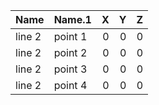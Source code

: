 | Name   | Name.1   |   X |   Y |   Z |
|:-------|:---------|----:|----:|----:|
| line 2 | point 1  |   0 |   0 |   0 |
| line 2 | point 2  |   0 |   0 |   0 |
| line 2 | point 3  |   0 |   0 |   0 |
| line 2 | point 4  |   0 |   0 |   0 |